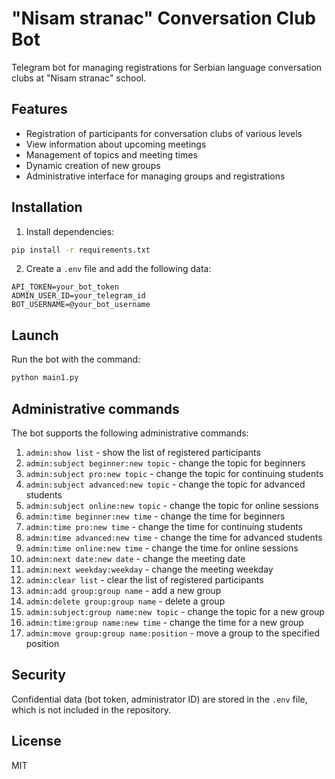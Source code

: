 # "Nisam stranac" Conversation Club Bot

Telegram bot for managing registrations for Serbian language conversation clubs at "Nisam stranac" school.

## Features

- Registration of participants for conversation clubs of various levels
- View information about upcoming meetings
- Management of topics and meeting times
- Dynamic creation of new groups
- Administrative interface for managing groups and registrations

## Installation

1. Install dependencies:
```bash
pip install -r requirements.txt
```

2. Create a `.env` file and add the following data:
```
API_TOKEN=your_bot_token
ADMIN_USER_ID=your_telegram_id
BOT_USERNAME=@your_bot_username
```

## Launch

Run the bot with the command:
```bash
python main1.py
```

## Administrative commands

The bot supports the following administrative commands:

1. `admin:show list` - show the list of registered participants
2. `admin:subject beginner:new topic` - change the topic for beginners
3. `admin:subject pro:new topic` - change the topic for continuing students
4. `admin:subject advanced:new topic` - change the topic for advanced students
5. `admin:subject online:new topic` - change the topic for online sessions
6. `admin:time beginner:new time` - change the time for beginners
7. `admin:time pro:new time` - change the time for continuing students
8. `admin:time advanced:new time` - change the time for advanced students
9. `admin:time online:new time` - change the time for online sessions
10. `admin:next date:new date` - change the meeting date
11. `admin:next weekday:weekday` - change the meeting weekday
12. `admin:clear list` - clear the list of registered participants
13. `admin:add group:group name` - add a new group
14. `admin:delete group:group name` - delete a group
15. `admin:subject:group name:new topic` - change the topic for a new group
16. `admin:time:group name:new time` - change the time for a new group
17. `admin:move group:group name:position` - move a group to the specified position

## Security

Confidential data (bot token, administrator ID) are stored in the `.env` file, which is not included in the repository.

## License

MIT

